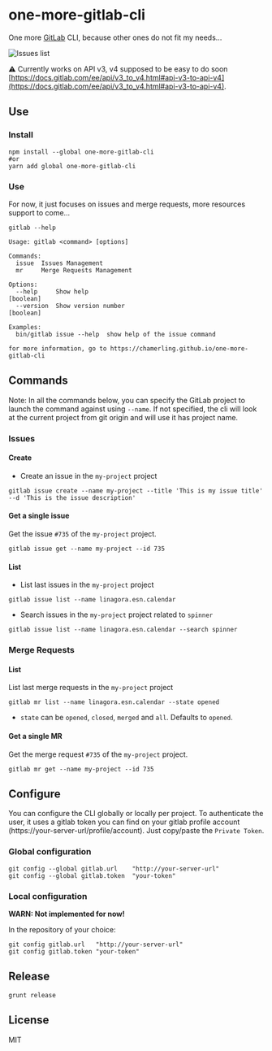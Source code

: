 # one-more-gitlab-cli

One more [GitLab](https://about.gitlab.com/) CLI, because other ones do not fit my needs...

![Issues list](https://media.giphy.com/media/ygtpaB19qgoVi/giphy.gif)

⚠️ Currently works on API v3, v4 supposed to be easy to do soon [https://docs.gitlab.com/ee/api/v3_to_v4.html#api-v3-to-api-v4](https://docs.gitlab.com/ee/api/v3_to_v4.html#api-v3-to-api-v4).

## Use

### Install

```
npm install --global one-more-gitlab-cli
#or
yarn add global one-more-gitlab-cli
```

### Use

For now, it just focuses on issues and merge requests, more resources support to come...

```
gitlab --help
```

```
Usage: gitlab <command> [options]

Commands:
  issue  Issues Management
  mr     Merge Requests Management

Options:
  --help     Show help                                                 [boolean]
  --version  Show version number                                       [boolean]

Examples:
  bin/gitlab issue --help  show help of the issue command

for more information, go to https://chamerling.github.io/one-more-gitlab-cli
```

## Commands

Note: In all the commands below, you can specify the GitLab project to launch the command against using `--name`. If not specified, the cli will look at the current project from git origin and will use it has project name.

### Issues
#### Create

- Create an issue in the `my-project` project

```
gitlab issue create --name my-project --title 'This is my issue title' --d 'This is the issue description'
```

#### Get a single issue

Get the issue `#735` of the `my-project` project.

```
gitlab issue get --name my-project --id 735
```

#### List

- List last issues in the `my-project` project

```
gitlab issue list --name linagora.esn.calendar
```

- Search issues in the `my-project` project related to `spinner`

```
gitlab issue list --name linagora.esn.calendar --search spinner
```

### Merge Requests
#### List

List last merge requests in the `my-project` project

```
gitlab mr list --name linagora.esn.calendar --state opened
```

- `state` can be `opened`, `closed`, `merged` and `all`. Defaults to `opened`.

#### Get a single MR

Get the merge request `#735` of the `my-project` project.

```
gitlab mr get --name my-project --id 735
```

## Configure

You can configure the CLI globally or locally per project. To authenticate the user, it uses a gitlab token you can find on your gitlab profile account (https://your-server-url/profile/account). Just copy/paste the `Private Token`.

### Global configuration

```
git config --global gitlab.url    "http://your-server-url"
git config --global gitlab.token  "your-token"
```

### Local configuration

**WARN: Not implemented for now!**

In the repository of your choice:

```
git config gitlab.url   "http://your-server-url"
git config gitlab.token "your-token"
```


## Release

```
grunt release
```

## License

MIT